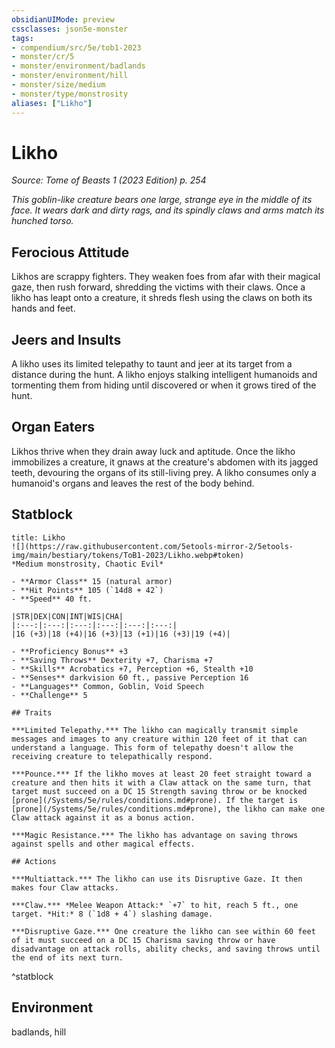 ```yaml
---
obsidianUIMode: preview
cssclasses: json5e-monster
tags:
- compendium/src/5e/tob1-2023
- monster/cr/5
- monster/environment/badlands
- monster/environment/hill
- monster/size/medium
- monster/type/monstrosity
aliases: ["Likho"]
---
```

# Likho
*Source: Tome of Beasts 1 (2023 Edition) p. 254*  

*This goblin-like creature bears one large, strange eye in the middle of its face. It wears dark and dirty rags, and its spindly claws and arms match its hunched torso.*

## Ferocious Attitude

Likhos are scrappy fighters. They weaken foes from afar with their magical gaze, then rush forward, shredding the victims with their claws. Once a likho has leapt onto a creature, it shreds flesh using the claws on both its hands and feet.

## Jeers and Insults

A likho uses its limited telepathy to taunt and jeer at its target from a distance during the hunt. A likho enjoys stalking intelligent humanoids and tormenting them from hiding until discovered or when it grows tired of the hunt.

## Organ Eaters

Likhos thrive when they drain away luck and aptitude. Once the likho immobilizes a creature, it gnaws at the creature's abdomen with its jagged teeth, devouring the organs of its still-living prey. A likho consumes only a humanoid's organs and leaves the rest of the body behind.

## Statblock

```ad-statblock
title: Likho
![](https://raw.githubusercontent.com/5etools-mirror-2/5etools-img/main/bestiary/tokens/ToB1-2023/Likho.webp#token)
*Medium monstrosity, Chaotic Evil*

- **Armor Class** 15 (natural armor)
- **Hit Points** 105 (`14d8 + 42`)
- **Speed** 40 ft.

|STR|DEX|CON|INT|WIS|CHA|
|:---:|:---:|:---:|:---:|:---:|:---:|
|16 (+3)|18 (+4)|16 (+3)|13 (+1)|16 (+3)|19 (+4)|

- **Proficiency Bonus** +3
- **Saving Throws** Dexterity +7, Charisma +7
- **Skills** Acrobatics +7, Perception +6, Stealth +10
- **Senses** darkvision 60 ft., passive Perception 16
- **Languages** Common, Goblin, Void Speech
- **Challenge** 5

## Traits

***Limited Telepathy.*** The likho can magically transmit simple messages and images to any creature within 120 feet of it that can understand a language. This form of telepathy doesn't allow the receiving creature to telepathically respond.

***Pounce.*** If the likho moves at least 20 feet straight toward a creature and then hits it with a Claw attack on the same turn, that target must succeed on a DC 15 Strength saving throw or be knocked [prone](/Systems/5e/rules/conditions.md#prone). If the target is [prone](/Systems/5e/rules/conditions.md#prone), the likho can make one Claw attack against it as a bonus action.

***Magic Resistance.*** The likho has advantage on saving throws against spells and other magical effects.

## Actions

***Multiattack.*** The likho can use its Disruptive Gaze. It then makes four Claw attacks.

***Claw.*** *Melee Weapon Attack:* `+7` to hit, reach 5 ft., one target. *Hit:* 8 (`1d8 + 4`) slashing damage.

***Disruptive Gaze.*** One creature the likho can see within 60 feet of it must succeed on a DC 15 Charisma saving throw or have disadvantage on attack rolls, ability checks, and saving throws until the end of its next turn.
```
^statblock

## Environment

badlands, hill